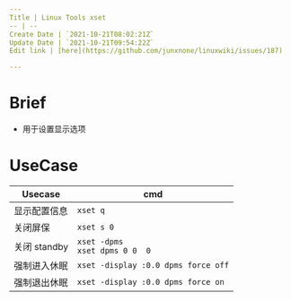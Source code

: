 ```yaml
---
Title | Linux Tools xset
-- | --
Create Date | `2021-10-21T08:02:21Z`
Update Date | `2021-10-21T09:54:22Z`
Edit link | [here](https://github.com/junxnone/linuxwiki/issues/187)

---
```


# Brief
-  用于设置显示选项


# UseCase

Usecase | cmd
-- | --
显示配置信息 | `xset q`
关闭屏保 | `xset s 0`
关闭 standby | `xset -dpms`<br>`xset dpms 0 0  0`
强制进入休眠 | `xset -display :0.0 dpms force off`
强制退出休眠 | `xset -display :0.0 dpms force on`
